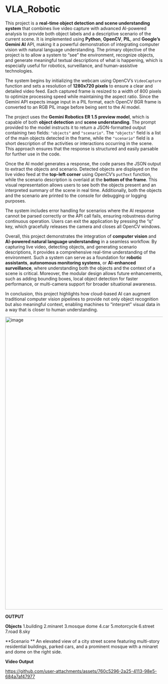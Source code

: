 # VLA_Robotic
This project is a **real-time object detection and scene understanding system** that combines live video capture with advanced AI-powered analysis to provide both object labels and a descriptive scenario of the current scene. It is implemented using **Python**, **OpenCV**, **PIL**, and **Google’s Gemini AI** API, making it a powerful demonstration of integrating computer vision with natural language understanding. The primary objective of the project is to allow a system to “see” the environment, recognize objects, and generate meaningful textual descriptions of what is happening, which is especially useful for robotics, surveillance, and human-assistive technologies.

The system begins by initializing the webcam using OpenCV’s `VideoCapture` function and sets a resolution of **1280x720 pixels** to ensure a clear and detailed video feed. Each captured frame is resized to a width of 800 pixels to optimize processing speed while maintaining the aspect ratio. Since the Gemini API expects image input in a PIL format, each OpenCV BGR frame is converted to an RGB PIL image before being sent to the AI model.

The project uses the **Gemini Robotics ER 1.5 preview model**, which is capable of both **object detection** and **scene understanding**. The prompt provided to the model instructs it to return a JSON-formatted output containing two fields: `"objects"` and `"scenario"`. The `"objects"` field is a list of the main objects detected in the frame, while the `"scenario"` field is a short description of the activities or interactions occurring in the scene. This approach ensures that the response is structured and easily parsable for further use in the code.

Once the AI model generates a response, the code parses the JSON output to extract the objects and scenario. Detected objects are displayed on the live video feed at the **top-left corner** using OpenCV’s `putText` function, while the scenario description is overlaid at the **bottom of the frame**. This visual representation allows users to see both the objects present and an interpreted summary of the scene in real time. Additionally, both the objects and the scenario are printed to the console for debugging or logging purposes.

The system includes error handling for scenarios where the AI response cannot be parsed correctly or the API call fails, ensuring robustness during continuous operation. Users can exit the application by pressing the “q” key, which gracefully releases the camera and closes all OpenCV windows.

Overall, this project demonstrates the integration of **computer vision** and **AI-powered natural language understanding** in a seamless workflow. By capturing live video, detecting objects, and generating scenario descriptions, it provides a comprehensive real-time understanding of the environment. Such a system can serve as a foundation for **robotic assistants**, **autonomous monitoring systems**, or **AI-enhanced surveillance**, where understanding both the objects and the context of a scene is critical. Moreover, the modular design allows future enhancements, such as adding bounding boxes, local object detection for faster performance, or multi-camera support for broader situational awareness.

In conclusion, this project highlights how cloud-based AI can augment traditional computer vision pipelines to provide not only object recognition but also meaningful context, enabling machines to “interpret” visual data in a way that is closer to human understanding.

<img width="1603" height="937" alt="image" src="https://github.com/user-attachments/assets/b07fac75-9acd-4cfa-8232-4f51e1919759" />

**OUTPUT**

**Objects**
1.building
2.minaret
3.mosque dome
4.car
5.motorcycle
6.street
7.road
8.sky

**Scenario **
An elevated view of a city street scene featuring multi-story residential buildings, parked cars, and a prominent mosque with a minaret and dome on the right side.

**Video Output**


https://github.com/user-attachments/assets/760c5296-2a25-4113-98e5-684a7af47977

